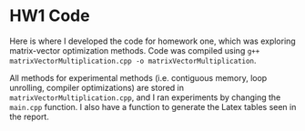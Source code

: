 # HW1 Code

Here is where I developed the code for homework one, which was exploring matrix-vector optimization methods. 
Code was compiled using `g++ matrixVectorMultiplication.cpp -o matrixVectorMultiplication`.

All methods for experimental methods (i.e. contiguous memory, loop unrolling, compiler optimizations) are stored in `matrixVectorMultiplication.cpp`, and I ran experiments by changing the `main.cpp` function. 
I also have a function to generate the Latex tables seen in the report.
